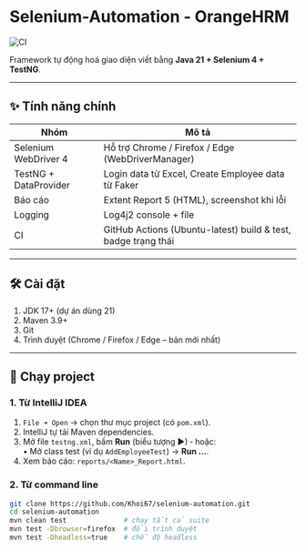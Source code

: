 # Selenium-Automation ‑ OrangeHRM
![CI](https://github.com/Khoi67/selenium-automation/actions/workflows/ui-tests.yml/badge.svg)

Framework tự động hoá giao diện viết bằng **Java 21 + Selenium 4 + TestNG**.  

---

## ✨ Tính năng chính
| Nhóm | Mô tả |
|------|-------|
| Selenium WebDriver 4 | Hỗ trợ Chrome / Firefox / Edge (WebDriverManager) |
| TestNG + DataProvider | Login data từ Excel, Create Employee data từ Faker |
| Báo cáo | Extent Report 5 (HTML), screenshot khi lỗi |
| Logging | Log4j2 console + file |
| CI | GitHub Actions (Ubuntu-latest) build & test, badge trạng thái |

---

## 🛠 Cài đặt

1. JDK 17+ (dự án dùng 21)
2. Maven 3.9+
3. Git
4. Trình duyệt (Chrome / Firefox / Edge – bản mới nhất)

---

## 🚀 Chạy project

### 1. Từ **IntelliJ IDEA**

1. `File ➜ Open` → chọn thư mục project (có `pom.xml`).
2. IntelliJ tự tải Maven dependencies.
3. Mở file `testng.xml`, bấm **Run** (biểu tượng ▶) ‑ hoặc:  
   • Mở class test (ví dụ `AddEmployeeTest`) → **Run …**.
4. Xem báo cáo: `reports/<Name>_Report.html`.

### 2. Từ command line

```bash
git clone https://github.com/Khoi67/selenium-automation.git
cd selenium-automation
mvn clean test              # chạy tất cả suite
mvn test -Dbrowser=firefox  # đổi trình duyệt
mvn test -Dheadless=true    # chế độ headless